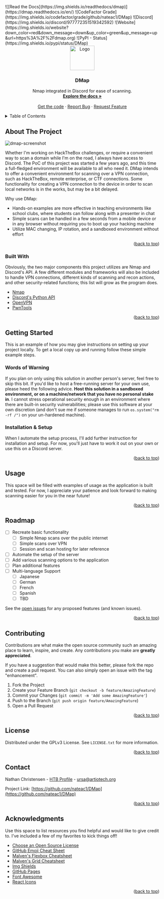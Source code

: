 <div id="top"></div>
<!-- PROJECT SHIELDS -->
![[Read the Docs](https://img.shields.io/readthedocs/dmap)](https://dmap.readthedocs.io/en/)
![CodeFactor Grade](https://img.shields.io/codefactor/grade/github/nateac1/DMap)
![Discord](https://img.shields.io/discord/977772351519342592)
![Website](https://img.shields.io/website?down_color=red&down_message=down&up_color=green&up_message=up&url=https%3A%2F%2Fdmap.org)
![PyPI - Status](https://img.shields.io/pypi/status/DMap)


<!-- PROJECT LOGO -->
<br />
<div align="center">
  <a href="https://github.com/nateac1/DMap">
    <img src="https://cdn.discordapp.com/attachments/454864152486477825/977801099912286238/IMG_5667.png" alt="Logo" width="80" height="80">
  </a>

  <h3 align="center">DMap</h3>

  <p align="center">
    Nmap integrated in Discord for ease of scanning.
    <br />
    <a href="https://dmap.readthedocs.io/en/latest/"><strong>Explore the docs »</strong></a>
    <br />
    <br />
    <a href="https://github.com/nateac1/DMap/releases">Get the code</a>
    ·
    <a href="https://github.com/nateac1/DMap/issues">Report Bug</a>
    ·
    <a href="https://github.com/nateac1/DMap/issues">Request Feature</a>
  </p>
</div>


<!-- TABLE OF CONTENTS -->
<details>
  <summary>Table of Contents</summary>
  <ol>
    <li>
      <a href="#about-the-project">About The Project</a>
      <ul>
        <li><a href="#built-with">Built With</a></li>
      </ul>
    </li>
    <li>
      <a href="#getting-started">Getting Started</a>
      <ul>
        <li><a href="#prerequisites">Words of Warning</a></li>
        <li><a href="#installation">Installation & Setup</a></li>
      </ul>
    </li>
    <li><a href="#usage">Usage</a></li>
    <li><a href="#roadmap">Roadmap</a></li>
    <li><a href="#contributing">Contributing</a></li>
    <li><a href="#license">License</a></li>
    <li><a href="#contact">Contact</a></li>
    <li><a href="#acknowledgments">Acknowledgments</a></li>
  </ol>
</details>



<!-- ABOUT THE PROJECT -->
## About The Project

![dmap-screenshot](https://cdn.discordapp.com/attachments/454864152486477825/977821349877809192/Screenshot_20220521-222728_Discord.png)

Whether I'm working on HackTheBox challenges, or require a convenient way to scan a domain while I'm on the road, I always have access to Discord. The PoC of this project was started a few years ago, and this time a full-fledged environment will be available to all who need it. DMap intends to offer a convenient environment for scanning over a VPN connection, such as HackTheBox, remote enterprise, or CTF connections. Some functionality for creating a VPN connection to the device in order to scan local networks is in the works, but may be a bit delayed.

Why use DMap:
* Hands-on examples are more effective in teaching environments like school clubs, where students can follow along with a presenter in chat
* Simple scans can be handled in a few seconds from a mobile device or in any browser without requiring you to boot up your hacking machine
* Utilize MAC changing, IP rotation, and a sandboxed environment without effort

<p align="right">(<a href="#top">back to top</a>)</p>


### Built With

Obviously, the two major components this project utilizes are Nmap and Discord's API. A few different modules and frameworks will also be included to handle VPN connections, different kinds of scanning and recon actions, and other security-related functions; this list will grow as the program does.

* [Nmap](https://nmap.org/)
* [Discord's Python API](https://discordpy.readthedocs.io/en/stable/api.html)
* [OpenVPN](https://openvpn.net/)
* [PwnTools](https://docs.pwntools.com/en/stable/)

<p align="right">(<a href="#top">back to top</a>)</p>


<!-- GETTING STARTED -->
## Getting Started

This is an example of how you may give instructions on setting up your project locally.
To get a local copy up and running follow these simple example steps.

### Words of Warning

If you plan on only using this solution in another person's server, feel free to skip this bit. If you'd like to host a free-running server for your own use, please heed the following advice. **Host this solution in a sandboxed environment, or on a machine/network that you have no personal stake in**. I cannot stress operational security enough in an environment where there are built-in security vulnerabilities; please use this software at your own discretion (and don't sue me if someone manages to run `os.system("rm -rf /")` on your un-hardened machine).


### Installation & Setup

When I automate the setup process, I'll add further instruction for installation and setup. For now, you'll just have to work it out on your own or use this on a Discord server.

<p align="right">(<a href="#top">back to top</a>)</p>


<!-- USAGE EXAMPLES -->
## Usage

This space will be filled with examples of usage as the application is built and tested. For now, I appreciate your patience and look forward to making scanning easier for you in the near future!
<p align="right">(<a href="#top">back to top</a>)</p>


<!-- ROADMAP -->
## Roadmap

- [ ] Recreate basic functionality
    - [ ] Simple Nmap scans over the public internet
    - [ ] Simple scans over VPN
    - [ ] Session and scan hosting for later reference
- [ ] Automate the setup of the server
- [ ] Add various scanning options to the application
- [ ] Plan additional features
- [ ] Multi-language Support
    - [ ] Japanese
    - [ ] German
    - [ ] French
    - [ ] Spanish
    - [ ] TBD

See the [open issues](https://github.com/othneildrew/Best-README-Template/issues) for any proposed features (and known issues).

<p align="right">(<a href="#top">back to top</a>)</p>


<!-- CONTRIBUTING -->
## Contributing

Contributions are what make the open source community such an amazing place to learn, inspire, and create. Any contributions you make are **greatly appreciated**.

If you have a suggestion that would make this better, please fork the repo and create a pull request. You can also simply open an issue with the tag "enhancement".

1. Fork the Project
2. Create your Feature Branch (`git checkout -b feature/AmazingFeature`)
3. Commit your Changes (`git commit -m 'Add some AmazingFeature'`)
4. Push to the Branch (`git push origin feature/AmazingFeature`)
5. Open a Pull Request

<p align="right">(<a href="#top">back to top</a>)</p>


<!-- LICENSE -->
## License

Distributed under the GPLv3 License. See `LICENSE.txt` for more information.

<p align="right">(<a href="#top">back to top</a>)</p>


<!-- CONTACT -->
## Contact

Nathan Christensen - [HTB Profile](https://app.hackthebox.com/profile/145078) - ursa@artiotech.org

Project Link: [https://github.com/nateac1/DMap](https://github.com/nateac1/DMap)

<p align="right">(<a href="#top">back to top</a>)</p>


<!-- ACKNOWLEDGMENTS -->
## Acknowledgments

Use this space to list resources you find helpful and would like to give credit to. I've included a few of my favorites to kick things off!

* [Choose an Open Source License](https://choosealicense.com)
* [GitHub Emoji Cheat Sheet](https://www.webpagefx.com/tools/emoji-cheat-sheet)
* [Malven's Flexbox Cheatsheet](https://flexbox.malven.co/)
* [Malven's Grid Cheatsheet](https://grid.malven.co/)
* [Img Shields](https://shields.io)
* [GitHub Pages](https://pages.github.com)
* [Font Awesome](https://fontawesome.com)
* [React Icons](https://react-icons.github.io/react-icons/search)

<p align="right">(<a href="#top">back to top</a>)</p>
